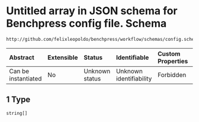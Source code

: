 # Untitled array in JSON schema for Benchpress config file. Schema

```txt
http://github.com/felixleopoldo/benchpress/workflow/schemas/config.schema.json#/definitions/mcmc_autocorr_plots_item/properties/functional/anyOf/1
```



| Abstract            | Extensible | Status         | Identifiable            | Custom Properties | Additional Properties | Access Restrictions | Defined In                                                        |
| :------------------ | :--------- | :------------- | :---------------------- | :---------------- | :-------------------- | :------------------ | :---------------------------------------------------------------- |
| Can be instantiated | No         | Unknown status | Unknown identifiability | Forbidden         | Allowed               | none                | [config.schema.json\*](config.schema.json "open original schema") |

## 1 Type

`string[]`
